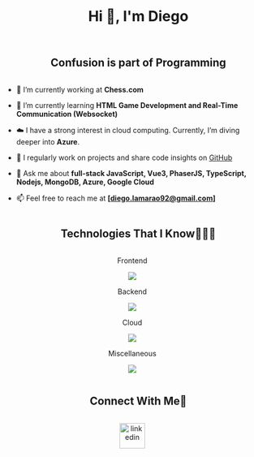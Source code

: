 <!--h1 without bottom border-->
<div id="user-content-toc">
  <ul align="center">
    <summary><h1 style="display: inline-block">Hi 👋, I'm Diego</h1></summary>
  </ul>
</div>


<!--h2 without bottom border-->
<div id="user-content-toc">
  <ul align="center">
    <summary><h2 style="display: inline-block">Confusion is part of Programming</h2></summary>
  </ul>
</div>


<!--Intro start-->
- 🔭 I’m currently working at **Chess.com**

- 🌱 I’m currently learning **HTML Game Development and Real-Time Communication (Websocket)**

- ☁️ I have a strong interest in cloud computing. Currently, I’m diving deeper into **Azure**.

- 📝 I regularly work on projects and share code insights on [GitHub](https://github.com/diegofer25)

- 💬 Ask me about **full-stack JavaScript, Vue3, PhaserJS, TypeScript, Nodejs, MongoDB, Azure, Google Cloud**

- 📫 Feel free to reach me at **[diego.lamarao92@gmail.com]**
<!--Intro end-->


<!--h1 without bottom border-->
<div id="user-content-toc">
  <ul align="center">
    <summary><h2 style="display: inline-block">Technologies That I Know👨🏻‍💻</h2></summary>
  </ul>
</div>
<!--tech stack icons-->
<p align="center">Frontend</p>
<p align="center">
  <a href="https://skillicons.dev">
    <img src="https://skillicons.dev/icons?i=ts,vue,nuxt,vuetify,vite,webpack,sass,js,html,css,pinia,rollupjs,tailwind,tensorflow,vitest,windicss" />
  </a>
</p>
<p align="center">Backend</p>
<p align="center">
  <a href="https://skillicons.dev">
    <img src="https://skillicons.dev/icons?i=nodejs,ts,bun,deno,elasticsearch,nestjs,express,mongodb,mysql,postgres,redis,python,firebase,nginx" />
  </a>
</p>
<p align="center">Cloud</p>

<p align="center">
  <a href="https://skillicons.dev">
    <img src="https://skillicons.dev/icons?i=azure,gcp,aws" />
  </a>
</p>
<p align="center">Miscellaneous</p>

<p align="center">
  <a href="https://skillicons.dev">
    <img src="https://skillicons.dev/icons?i=git,docker,linux,github,postman,githubactions" />
  </a>
</p>

<!-- Connect with me -->
<!--h2 without bottom border-->
<div id="user-content-toc">
  <ul align="center">
    <summary><h2 style="display: inline-block">Connect With Me🤝</h2></summary>
  </ul>
</div>

<!--icons and links-->
<p align="center">
<a href="https://www.linkedin.com/in/diegofer25/" target="blank"><img align="center" src="https://user-images.githubusercontent.com/88904952/234979284-68c11d7f-1acc-4f0c-ac78-044e1037d7b0.png" alt="linkedin" height="50" width="50" /></a>
  
</p>
